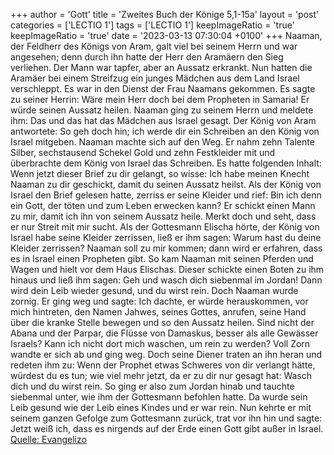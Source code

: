 +++
author = 'Gott'
title = 'Zweites Buch der Könige 5,1-15a'
layout = 'post'
categories = ['LECTIO 1']
tags = ['LECTIO 1']
keepImageRatio = 'true'
keepImageRatio = 'true'
date = '2023-03-13 07:30:04 +0100'
+++
Naaman, der Feldherr des Königs von Aram, galt viel bei seinem Herrn und war angesehen; denn durch ihn hatte der Herr den Aramäern den Sieg verliehen. Der Mann war tapfer, aber an Aussatz erkrankt.
Nun hatten die Aramäer bei einem Streifzug ein junges Mädchen aus dem Land Israel verschleppt.<!--more--> Es war in den Dienst der Frau Naamans gekommen.
Es sagte zu seiner Herrin: Wäre mein Herr doch bei dem Propheten in Samaria! Er würde seinen Aussatz heilen.
Naaman ging zu seinem Herrn und meldete ihm: Das und das hat das Mädchen aus Israel gesagt.
Der König von Aram antwortete: So geh doch hin; ich werde dir ein Schreiben an den König von Israel mitgeben. Naaman machte sich auf den Weg. Er nahm zehn Talente Silber, sechstausend Schekel Gold und zehn Festkleider mit
und überbrachte dem König von Israel das Schreiben. Es hatte folgenden Inhalt: Wenn jetzt dieser Brief zu dir gelangt, so wisse: Ich habe meinen Knecht Naaman zu dir geschickt, damit du seinen Aussatz heilst.
Als der König von Israel den Brief gelesen hatte, zerriss er seine Kleider und rief: Bin ich denn ein Gott, der töten und zum Leben erwecken kann? Er schickt einen Mann zu mir, damit ich ihn von seinem Aussatz heile. Merkt doch und seht, dass er nur Streit mit mir sucht.
Als der Gottesmann Elischa hörte, der König von Israel habe seine Kleider zerrissen, ließ er ihm sagen: Warum hast du deine Kleider zerrissen? Naaman soll zu mir kommen; dann wird er erfahren, dass es in Israel einen Propheten gibt.
So kam Naaman mit seinen Pferden und Wagen und hielt vor dem Haus Elischas.
Dieser schickte einen Boten zu ihm hinaus und ließ ihm sagen: Geh und wasch dich siebenmal im Jordan! Dann wird dein Leib wieder gesund, und du wirst rein.
Doch Naaman wurde zornig. Er ging weg und sagte: Ich dachte, er würde herauskommen, vor mich hintreten, den Namen Jahwes, seines Gottes, anrufen, seine Hand über die kranke Stelle bewegen und so den Aussatz heilen.
Sind nicht der Abana und der Parpar, die Flüsse von Damaskus, besser als alle Gewässer Israels? Kann ich nicht dort mich waschen, um rein zu werden? Voll Zorn wandte er sich ab und ging weg.
Doch seine Diener traten an ihn heran und redeten ihm zu: Wenn der Prophet etwas Schweres von dir verlangt hätte, würdest du es tun; wie viel mehr jetzt, da er zu dir nur gesagt hat: Wasch dich und du wirst rein.
So ging er also zum Jordan hinab und tauchte siebenmal unter, wie ihm der Gottesmann befohlen hatte. Da wurde sein Leib gesund wie der Leib eines Kindes und er war rein.
Nun kehrte er mit seinem ganzen Gefolge zum Gottesmann zurück, trat vor ihn hin und sagte: Jetzt weiß ich, dass es nirgends auf der Erde einen Gott gibt außer in Israel.<br> [Quelle: Evangelizo](https://evangeliumtagfuertag.org/DE/gospel)
